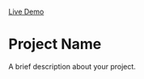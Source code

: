 [Live Demo](https://madikirkman.github.io/project-two/)

# Project Name

A brief description about your project.
